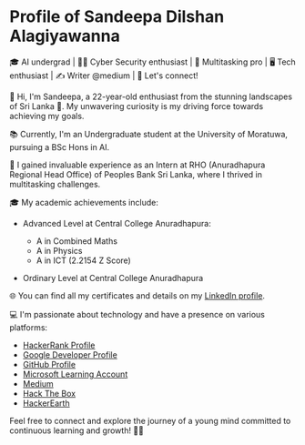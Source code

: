 # Profile of Sandeepa Dilshan Alagiyawanna

🎓 AI undergrad | 👨‍💻 Cyber Security enthusiast | 🚀 Multitasking pro | 🖥 Tech enthusiast | ✍️ Writer @medium | 👋 Let's connect!

👋 Hi, I'm Sandeepa, a 22-year-old enthusiast from the stunning landscapes of Sri Lanka 🌴. My unwavering curiosity is my driving force towards achieving my goals.

📚 Currently, I'm an Undergraduate student at the University of Moratuwa, pursuing a BSc Hons in AI.

💼 I gained invaluable experience as an Intern at RHO (Anuradhapura Regional Head Office) of Peoples Bank Sri Lanka, where I thrived in multitasking challenges.

🎓 My academic achievements include:
- Advanced Level at Central College Anuradhapura:
  - A in Combined Maths
  - A in Physics
  - A in ICT
  (2.2154 Z Score)

- Ordinary Level at Central College Anuradhapura

🌐 You can find all my certificates and details on my [LinkedIn profile](https://www.linkedin.com/in/sandeepa-d-alagiyawanna/).

💻 I'm passionate about technology and have a presence on various platforms:

- [HackerRank Profile](https://www.hackerrank.com/TeamCoDE_FeCTioN)
- [Google Developer Profile](https://g.dev/0x3psilon)
- [GitHub Profile](https://github.com/SandeepaDilshanAlagiyawanna)
- [Microsoft Learning Account](https://learn.microsoft.com/en-us/users/0x3psilon/)
- [Medium](https://medium.com/@sandeepa.d.alagiyawanna)
- [Hack The Box](https://app.hackthebox.com/profile/1665487)
- [HackerEarth](https://www.hackerearth.com/@sandeepa.d.alagiyawanna)

Feel free to connect and explore the journey of a young mind committed to continuous learning and growth! 🚀🌟
